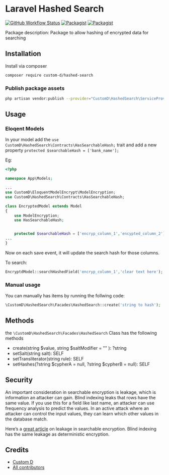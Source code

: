 # Laravel Hashed Search

[![GitHub Workflow Status](https://github.com/custom-d/hashed-search/workflows/Run%20tests/badge.svg)](https://github.com/customd/hashed-search/actions)
[![Packagist](https://img.shields.io/packagist/v/custom-d/hashed-search.svg)](https://packagist.org/packages/customd/hashed-search)
[![Packagist](https://img.shields.io/packagist/l/custom-d/hashed-search.svg)](https://packagist.org/packages/customd/hashed-search)

Package description: Package to allow hashing of encrypted data for searching

## Installation

Install via composer

```bash
composer require custom-d/hashed-search
```

### Publish package assets

```bash
php artisan vendor:publish --provider="CustomD\HashedSearch\ServiceProvider"
```

## Usage

### Eloqent Models

In your model add the `use CustomD\HashedSearch\Contracts\HasSearchableHash;` trait and add a new property `protected $searchableHash = ['bank_name'];`

Eg:

```php
<?php

namespace App\Models;

...
use CustomD\EloquentModelEncrypt\ModelEncryption;
use CustomD\HashedSearch\Contracts\HasSearchableHash;

class EncryptedModel extends Model
{
    use ModelEncryption;
    use HasSearchableHash;


    protected $searchableHash = ['encryp_column_1','encypted_column_2'];
...
}
```

Now on each save event, it will update the search hash for those columns.

To search:

```php
EncryptdModel::searchHashedField('encryp_column_1','clear text here');
```

### Manual usage

You can manually has items by running the follwing code:

```php
\CustomD\HashedSearch\Facades\HashedSearch::create('string to hash');
```

## Methods

the `\CustomD\HashedSearch\Facades\HashedSearch` Class has the following methods

- create(string $value, string $saltModifier = "" ): ?string
- setSalt(string salt): SELF
- setTransliterator(string rule): SELF
- setHashes(?string $cypherA = null, ?string $cypherB = null): SELF

## Security

An important consideration in searchable encryption is leakage, which is information an attacker can gain. Blind indexing leaks that rows have the same value. If you use this for a field like last name, an attacker can use frequency analysis to predict the values. In an active attack where an attacker can control the input values, they can learn which other values in the database match.

Here’s a [great article](https://blog.cryptographyengineering.com/2019/02/11/attack-of-the-week-searchable-encryption-and-the-ever-expanding-leakage-function/) on leakage in searchable encryption. Blind indexing has the same leakage as deterministic encryption.

## Credits

- [Custom D](https://github.com/customd)
- [All contributors](https://github.com/customd/hashed-search/graphs/contributors)
